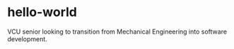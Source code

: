 # hello-world

VCU senior looking to transition from Mechanical Engineering into software development.
